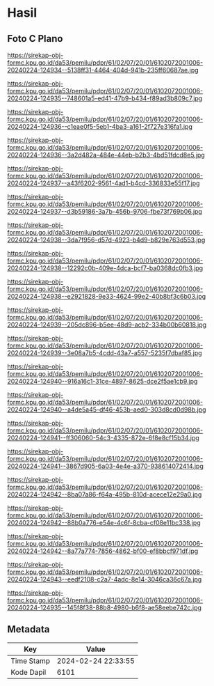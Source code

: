 # Hasil

## Foto C Plano

https://sirekap-obj-formc.kpu.go.id/da53/pemilu/pdpr/61/02/07/20/01/6102072001006-20240224-124934--5138ff31-4464-404d-941b-235ff60687ae.jpg

https://sirekap-obj-formc.kpu.go.id/da53/pemilu/pdpr/61/02/07/20/01/6102072001006-20240224-124935--748601a5-ed41-47b9-b434-f89ad3b809c7.jpg

https://sirekap-obj-formc.kpu.go.id/da53/pemilu/pdpr/61/02/07/20/01/6102072001006-20240224-124936--c1eae0f5-5eb1-4ba3-a161-2f727e316fa1.jpg

https://sirekap-obj-formc.kpu.go.id/da53/pemilu/pdpr/61/02/07/20/01/6102072001006-20240224-124936--3a2d482a-484e-44eb-b2b3-4bd51fdcd8e5.jpg

https://sirekap-obj-formc.kpu.go.id/da53/pemilu/pdpr/61/02/07/20/01/6102072001006-20240224-124937--a43f6202-9561-4ad1-b4cd-336833e55f17.jpg

https://sirekap-obj-formc.kpu.go.id/da53/pemilu/pdpr/61/02/07/20/01/6102072001006-20240224-124937--d3b59186-3a7b-456b-9706-fbe73f769b06.jpg

https://sirekap-obj-formc.kpu.go.id/da53/pemilu/pdpr/61/02/07/20/01/6102072001006-20240224-124938--3da7f956-d57d-4923-b4d9-b829e763d553.jpg

https://sirekap-obj-formc.kpu.go.id/da53/pemilu/pdpr/61/02/07/20/01/6102072001006-20240224-124938--12292c0b-409e-4dca-bcf7-ba0368dc0fb3.jpg

https://sirekap-obj-formc.kpu.go.id/da53/pemilu/pdpr/61/02/07/20/01/6102072001006-20240224-124938--e2921828-9e33-4624-99e2-40b8bf3c6b03.jpg

https://sirekap-obj-formc.kpu.go.id/da53/pemilu/pdpr/61/02/07/20/01/6102072001006-20240224-124939--205dc896-b5ee-48d9-acb2-334b00b60818.jpg

https://sirekap-obj-formc.kpu.go.id/da53/pemilu/pdpr/61/02/07/20/01/6102072001006-20240224-124939--3e08a7b5-4cdd-43a7-a557-5235f7dbaf85.jpg

https://sirekap-obj-formc.kpu.go.id/da53/pemilu/pdpr/61/02/07/20/01/6102072001006-20240224-124940--916a16c1-31ce-4897-8625-dce2f5ae1cb9.jpg

https://sirekap-obj-formc.kpu.go.id/da53/pemilu/pdpr/61/02/07/20/01/6102072001006-20240224-124940--a4de5a45-df46-453b-aed0-303d8cd0d98b.jpg

https://sirekap-obj-formc.kpu.go.id/da53/pemilu/pdpr/61/02/07/20/01/6102072001006-20240224-124941--ff306060-54c3-4335-872e-6f8e8cf15b34.jpg

https://sirekap-obj-formc.kpu.go.id/da53/pemilu/pdpr/61/02/07/20/01/6102072001006-20240224-124941--3867d905-6a03-4e4e-a370-938614072414.jpg

https://sirekap-obj-formc.kpu.go.id/da53/pemilu/pdpr/61/02/07/20/01/6102072001006-20240224-124942--8ba07a86-f64a-495b-810d-acece12e29a0.jpg

https://sirekap-obj-formc.kpu.go.id/da53/pemilu/pdpr/61/02/07/20/01/6102072001006-20240224-124942--88b0a776-e54e-4c6f-8cba-cf08e11bc338.jpg

https://sirekap-obj-formc.kpu.go.id/da53/pemilu/pdpr/61/02/07/20/01/6102072001006-20240224-124942--8a77a774-7856-4862-bf00-ef8bbcf971df.jpg

https://sirekap-obj-formc.kpu.go.id/da53/pemilu/pdpr/61/02/07/20/01/6102072001006-20240224-124943--eedf2108-c2a7-4adc-8e14-3046ca36c67a.jpg

https://sirekap-obj-formc.kpu.go.id/da53/pemilu/pdpr/61/02/07/20/01/6102072001006-20240224-124935--145f8f38-88b8-4980-b6f8-ae58eebe742c.jpg


## Metadata

| Key        | Value               |
| ---------- | ------------------- |
| Time Stamp | 2024-02-24 22:33:55 |
| Kode Dapil | 6101                |



